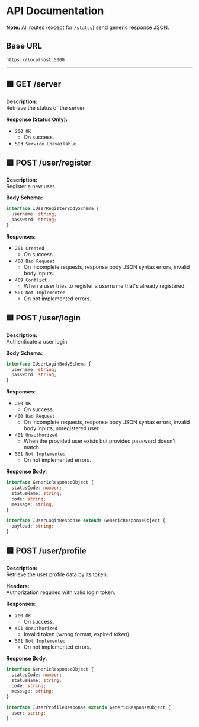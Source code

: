 # API Documentation

**Note:** All routes (except for `/status`) send generic response JSON.

## Base URL

`https://localhost:5000`

---

## 🟩 GET /server

**Description:**  
Retrieve the status of the server.

**Response (Status Only):**

- `200 OK`
  - On success.
- `503 Service Unavailable`

## 🟦 POST /user/register

**Description:**  
Register a new user.

**Body Schema:**

```ts
interface IUserRegisterBodySchema {
  username: string;
  password: string;
}
```

**Responses**:

- `201 Created`
  - On success.
- `400 Bad Request`
  - On incomplete requests, response body JSON syntax errors, invalid body inputs.
- `409 Conflict`
  - When a user tries to register a username that's already registered.
- `501 Not Implemented`
  - On not implemented errors.

## 🟦 POST /user/login

**Description:**  
Authenticate a user login

**Body Schema:**

```ts
interface IUserLoginBodySchema {
  username: string;
  password: string;
}
```

**Responses**:

- `200 OK`
  - On success.
- `400 Bad Request`
  - On incomplete requests, response body JSON syntax errors, invalid body inputs, unregistered user.
- `401 Unauthorized`
  - When the provided user exists but provided password doesn't match.
- `501 Not Implemented`
  - On not implemented errors.

**Response Body**:

```ts
interface GenericResponseObject {
  statusCode: number;
  statusName: string;
  code: string;
  message: string;
}

interface IUserLoginResponse extends GenericResponseObject {
  payload: string;
}
```

## 🟦 POST /user/profile

**Description:**  
Retrieve the user profile data by its token.

**Headers:**  
Authorization required with valid login token.

**Responses**:

- `200 OK`
  - On success.
- `401 Unauthorized`
  - Invalid token (wrong format, expired token).
- `501 Not Implemented`
  - On not implemented errors.

**Response Body**:

```ts
interface GenericResponseObject {
  statusCode: number;
  statusName: string;
  code: string;
  message: string;
}

interface IUserProfileResponse extends GenericResponseObject {
  user: string;
}
```
